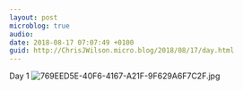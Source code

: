 ```yaml
---
layout: post
microblog: true
audio: 
date: 2018-08-17 07:07:49 +0100
guid: http://ChrisJWilson.micro.blog/2018/08/17/day.html
---
```

Day 1 
![769EED5E-40F6-4167-A21F-9F629A6F7C2F.jpg](http://chrisjwilson.me/uploads/2018/a8d26788bb.jpg)
